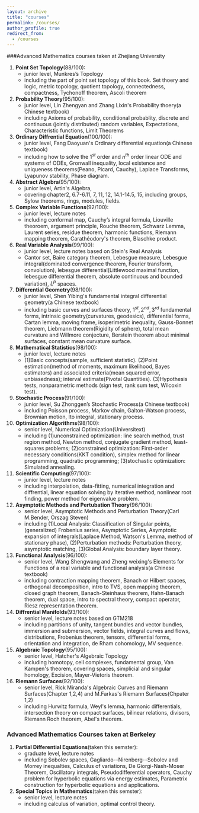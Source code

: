 ```yaml
---
layout: archive
title: "courses"
permalink: /courses/
author_profile: true
redirect_from:
  - /courses
---
```


###Advanced Mathematics courses taken at Zhejiang University

1. **Point Set Topology**(88/100):
   - junior level, Munkres’s Topology
   - including the part of point set topology of this book. Set thoery and logic, metric topology, quotient topology, connectedness, compactness, Tychonoff theorem, Ascoli theorem
2. **Probability Theory**(95/100):
   - junior level, Lin Zhengyan and Zhang Lixin's Probability thoery(a Chinese textbook)
   - including Axioms of probability, conditional probablity, discrete and continuous (jointly distributed) random variables, Expectations, Characteristic functions,  Limit Theorems
3. **Ordinary Diffrential Equation**(100/100):
   - junior level, Fang Daoyuan's Ordinary differential equation(a Chinese textbook)
   - including how to solve the $1^{st}$ order and $n^{th}$ order linear ODE and systems of ODEs, Gronwall inequality, local existence and uniqueness theorems(Peano, Picard, Cauchy), Laplace Transforms, Lyapunov stability, Phase diagram.
4. **Abstract Algebra**(95/100):
   * junior level, Artin's Algebra, 
   * covering chapter2, 6.7-6.11, 7, 11, 12, 14.1-14.5, 15, including groups, Sylow theorems, rings, modules, fields.
5. **Complex Variable Functions**(92/100): 
   - junior level, lecture notes
   - including conformal map, Cauchy’s integral formula, Liouville theoroem, argument principle, Rouche theorem, Schwarz Lemma, Laurent series, residue theorem, harmonic functions, Riemann mapping theorem, Carathéodory's theorem, Blaschke product.
6. **Real Variable Analysis**(99/100):
   - junior level, lecture notes based on Stein's Real Analysis
   - Cantor set, Baire category theorem, Lebesgue measure, Lebesgue integral(dominated convergence theorem, Fourier transform, convolution), lebesgue differential(Littlewood maximal function, lebesgue differential theorem, absolute continuous and bounded variation), $L^p$ spaces.
7. **Differential Geometry**(98/100):
   - junior level, Shen Yibing's fundamental integral differential geometry(a Chinese textbook)
   - including basic curves and surfaces theory, $1^{st}, 2^{nd}, 3^{rd}$ fundamental forms, intrinsic geometry(curvatures, geodesics), differential forms, Cartan lemma, moving frame, isoperimetric inequality, Gauss-Bonnet theorem, Liebmann theorem(Rigidity of sphere), total mean curvature and Willmore conjecture, Berstein theorem about minimal surfaces, constant mean curvature surface.    
8. **Mathematical Statistics**(98/100):
   - junior level, lecture notes
   -  (1)Basic concepts(sample, sufficient statistic). (2)Point estimation(method of moments, maximum likelihood, Bayes estimators) and associated criteria(mean squared error, unbiasedness); interval estimate(Pivotal Quantities). (3)Hypothesis tests, nonparametric methods (sign test, rank sum test, Wilcoxin test).
9. **Stochastic Process**(91/100):
   - junior level, Su Zhonggen’s Stochastic Process(a Chinese textbook)
   - including Poisson process, Markov chain, Galton-Watson process, Brownian motion, Ito integral, stationary process.
10. **Optimization Algorithms**(98/100):
    - senior level, Numerical Optimization(Universitext)
    - including (1)unconstrained optimization: line search method, trust region method, Newton method, conjugate gradient method, least-squares problems; (2)constrained optimization: First-order necessary conditions(KKT condition), simplex method for linear programming, quadratic programming; (3)stochastic optimization: Simulated annealing.
11. **Scientific Computing**(97/100):
    - junior level, lecture notes
    - including interpolation, data-fitting, numerical integration and diffrential, linear equation solving by iterative method, nonlinear root finding, power method for eigenvalue problem.
12. **Asymptotic Methods and Pertubation Theory**(96/100):
    - senior level, Asymptotic Methods and Perturbation Theory(Carl M.Bender, Orszag Steven)
    - including (1)Local Analysis: Classification of Singular points, (generalized) Frobenius series, Asymptotic Series, Asymptotic expansion of integrals(Laplace Method, Watson's Lemma, method of stationary phase), (2)Perturbation methods: Perturbation theory, asymptotic matching, (3)Global Analysis: boundary layer theory.
13. **Functional Analysis**(96/100):
    - senior level, Wang Shengwang and Zheng weixing's Elements for Functions of a real variable and functional analysis(a Chinese textbook)
    - including contraction mapping theorem, Banach or Hilbert spaces, orthogonal decomposition, intro to TVS, open mapping theorem, closed graph theorem, Banach-Steinhaus theorem, Hahn-Banach theorem, dual space, intro to spectral theory, compact operator, Riesz representation theorem.
14. **Diffrential Manifolds**(93/100):
    - senior level, lecture notes based on GTM218
    - including partitions of unity, tangent bundles and vector bundles, immersion and submersion, vector fields, integral curves and flows, distributions, Frobenius theorem, tensors, differential forms, orientation and integration, de Rham cohomology, MV sequence.
15. **Algebraic Topology**(95/100):
    - senior level, Hatcher's Algebraic Topology
    - including homotopy, cell complexes, fundamental group, Van Kampen's theorem, covering spaces, simplicial and singular homology, Excision, Mayer-Vietoris theorem.
16. **Riemann Surfaces**(92/100):
    - senior level, Rick Miranda's Algebraic Curves and Riemann Surfaces(Chapter 1,2,4) and M.Farkas's Riemann Surfaces(Chpater 1,2) 
    - including Hurwitz formula, Weyl's lemma, harmonic differentials, intersection theory on compact surfaces, bilinear relations, divisors, Riemann Roch theorem, Abel's theorem.
    
### Advanced Mathematics Courses taken at Berkeley
1. **Partial Differential Equations**(taken this semster):
    - graduate level, lecture notes
    - including Sobolev spaces, Gagliardo--Nirenberg--Sobolev and Morrey inequalties, Calculus of variations, De Giorgi-Nash-Moser Theorem, Oscillatory integrals, Pseudodifferential operators, Cauchy problem for hyperbolic equations via energy estimates, Parametrix construction for hyperbolic equations and applications.
2. **Special Topics in Mathematics**(taken this semster):
    - senior level, lecture notes
    - including calculus of variation, optimal control theory.
  
 
